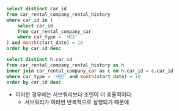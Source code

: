 ```sql
select distinct car_id
from car_rental_company_rental_history
where car_id in (
    select car_id
    from car_rental_company_car
    where car_type = '세단'
) and month(start_date) = 10
order by car_id desc
```

```sql
select distinct h.car_id
from car_rental_company_rental_history as h
inner join car_rental_company_car as c on h.car_id = c.car_id
where car_type = '세단' and month(start_date) = 10
order by car_id desc
```

- 이러한 경우에는 서브쿼리보다 조인이 더 효율적이다.
   - 서브쿼리가 여러번 반복적으로 실행되기 때문에 
